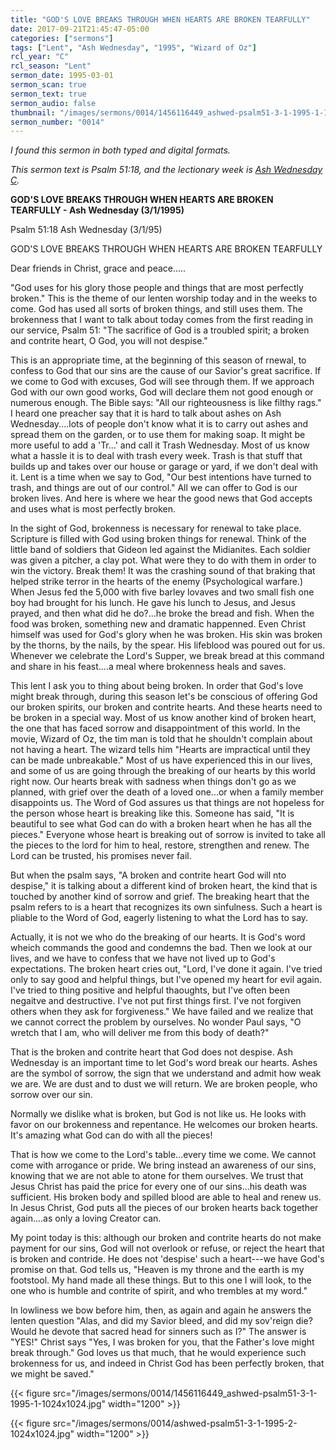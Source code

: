 ```yaml
---
title: "GOD'S LOVE BREAKS THROUGH WHEN HEARTS ARE BROKEN TEARFULLY"
date: 2017-09-21T21:45:47-05:00
categories: ["sermons"]
tags: ["Lent", "Ash Wednesday", "1995", "Wizard of Oz"]
rcl_year: "C"
rcl_season: "Lent"
sermon_date: 1995-03-01
sermon_scan: true
sermon_text: true
sermon_audio: false
thumbnail: "/images/sermons/0014/1456116449_ashwed-psalm51-3-1-1995-1-1024x1024.jpg"
sermon_number: "0014"
---
```

_I found this sermon in both typed and digital formats._

<!--more-->

_This sermon text is Psalm 51:18, and the lectionary week is [Ash Wednesday C](https://lectionary.library.vanderbilt.edu/texts/?y=382&z=l&d=24)._

**GOD'S LOVE BREAKS THROUGH WHEN HEARTS ARE BROKEN TEARFULLY - Ash Wednesday (3/1/1995)**

Psalm 51:18 Ash Wednesday (3/1/95)

GOD'S LOVE BREAKS THROUGH WHEN HEARTS ARE BROKEN TEARFULLY

Dear friends in Christ, grace and peace.....

"God uses for his glory those people and things that are most perfectly broken." This is the theme of our lenten worship today and in the weeks to come. God has used all sorts of broken things, and still uses them. The brokenness that I want to talk about today comes from the first reading in our service, Psalm 51: "The sacrifice of God is a troubled spirit; a broken and contrite heart, O God, you will not despise."

This is an appropriate time, at the beginning of this season of rnewal, to confess to God that our sins are the cause of our Savior's great sacrifice. If we come to God with excuses, God will see through them. If we approach God with our own good works, God will declare them not good enough or numerous enough. The Bible says: "All our righteousness is like filthy rags." I heard one preacher say that it is hard to talk about ashes on Ash Wednesday....lots of people don't know what it is to carry out ashes and spread them on the garden, or to use them for making soap. It might be more useful to add a 'Tr...' and call it Trash Wednesday. Most of us know what a hassle it is to deal with trash every week. Trash is that stuff that builds up and takes over our house or garage or yard, if we don't deal with it. Lent is a time when we say to God, "Our best intentions have turned to trash, and things are out of our control." All we can offer to God is our broken lives. And here is where we hear the good news that God accepts and uses what is most perfectly broken.

In the sight of God, brokenness is necessary for renewal to take place. Scripture is filled with God using broken things for renewal. Think of the little band of soldiers that Gideon led against the Midianites. Each soldier was given a pitcher, a clay pot. What were they to do with them in order to win the victory. Break them! It was the crashing sound of that braking that helped strike terror in the hearts of the enemy (Psychological warfare.) When Jesus fed the 5,000 with five barley lovaves and two small fish one boy had brought for his lunch. He gave his lunch to Jesus, and Jesus prayed, and then what did he do?...he broke the bread and fish. When the food was broken, something new and dramatic happenned. Even Christ himself was used for God's glory when he was broken. His skin was broken by the thorns, by the nails, by the spear. His lifeblood was poured out for us. Whenever we celebrate the Lord's Supper, we break bread at this command and share in his feast....a meal where brokenness heals and saves.

This lent I ask you to thing about being broken. In order that God's love might break through, during this season let's be conscious of offering God our broken spirits, our broken and contrite hearts. And these hearts need to be broken in a special way. Most of us know another kind of broken heart, the one that has faced sorrow and disappointment of this world. In the movie, Wizard of Oz, the tim man is told that he shouldn't complain about not having a heart. The wizard tells him "Hearts are impractical until they can be made unbreakable." Most of us have experienced this in our lives, and some of us are going through the breaking of our hearts by this world right now. Our hearts break with sadness when things don't go as we planned, with grief over the death of a loved one...or when a family member disappoints us. The Word of God assures us that things are not hopeless for the person whose heart is breaking like this. Someone has said, "It is beautiful to see what God can do with a broken heart when he has all the pieces." Everyone whose heart is breaking out of sorrow is invited to take all the pieces to the lord for him to heal, restore, strengthen and renew. The Lord can be trusted, his promises never fail.

But when the psalm says, "A broken and contrite heart God will nto despise," it is talking about a different kind of broken heart, the kind that is touched by another kind of sorrow and grief. The breaking heart that the psalm refers to is a heart that recognizes its own sinfulness. Such a heart is pliable to the Word of God, eagerly listening to what the Lord has to say.

Actually, it is not we who do the breaking of our hearts. It is God's word wheich commands the good and condemns the bad. Then we look at our lives, and we have to confess that we have not lived up to God's expectations. The broken heart cries out, "Lord, I've done it again. I've tried only to say good and helpful things, but I've opened my heart for evil again. I've tried to thing positive and helpful thaoughts, but I've often been negaitve and destructive. I've not put first things first. I've not forgiven others when they ask for forgiveness." We have failed and we realize that we cannot correct the problem by ourselves. No wonder Paul says, "O wretch that I am, who will deliver me from this body of death?"

That is the broken and contrite heart that God does not despise. Ash Wednesday is an important time to let God's word break our hearts. Ashes are the symbol of sorrow, the sign that we understand and admit how weak we are. We are dust and to dust we will return. We are broken people, who sorrow over our sin.

Normally we dislike what is broken, but God is not like us. He looks with favor on our brokenness and repentance. He welcomes our broken hearts. It's amazing what God can do with all the pieces!

That is how we come to the Lord's table...every time we come. We cannot come with arrogance or pride. We bring instead an awareness of our sins, knowing that we are not able to atone for them ourselves. We trust that Jesus Christ has paid the price for every one of our sins...his death was sufficient. His broken body and spilled blood are able to heal and renew us. In Jesus Christ, God puts all the pieces of our broken hearts back together again....as only a loving Creator can.

My point today is this: although our broken and contrite hearts do not make payment for our sins, God will not overlook or refuse, or reject the heart that is broken and contride. He does not 'despise' such a heart---we have God's promise on that. God tells us, "Heaven is my throne and the earth is my footstool. My hand made all these things. But to this one I will look, to the one who is humble and contrite of spirit, and who trembles at my word."

In lowliness we bow before him, then, as again and again he answers the lenten question "Alas, and did my Savior bleed, and did my sov'reign die? Would he devote that sacred head for sinners such as I?" The answer is "YES!" Christ says "Yes, I was broken for you, that the Father's love might break through." God loves us that much, that he would experience such brokenness for us, and indeed in Christ God has been perfectly broken, that we might be saved."

{{< figure src="/images/sermons/0014/1456116449_ashwed-psalm51-3-1-1995-1-1024x1024.jpg" width="1200" >}}

{{< figure src="/images/sermons/0014/ashwed-psalm51-3-1-1995-2-1024x1024.jpg" width="1200" >}}
